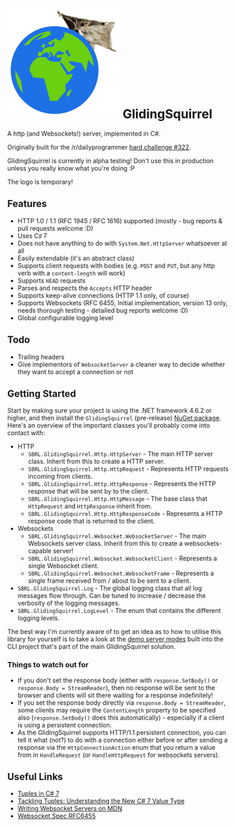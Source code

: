 # ![](https://github.com/sbrl/GlidingSquirrel/blob/master/logo.png?raw=true) GlidingSquirrel

A http (and Websockets!) server, implemented in C#.

Originally built for the /r/dailyprogrammer [hard challenge #322](https://www.reddit.com/r/dailyprogrammer/comments/6lti17/20170707_challenge_322_hard_static_http_server/).

GlidingSquirrel is currently in alpha testing! Don't use this in production unless you really know what you're doing :P

The logo is temporary!

## Features
 - HTTP 1.0 / 1.1 (RFC 1945 / RFC 1616) supported (mostly - bug reports & pull requests welcome :D)
 - Uses C&sharp; 7
 - Does not have anything to do with `System.Net.HttpServer` whatsoever at all
 - Easily extendable (it's an abstract class)
 - Supports client requests with bodies (e.g. `POST` and `PUT`, but any http verb with a `content-length` will work)
 - Supports `HEAD` requests
 - Parses and respects the `Accepts` HTTP header
 - Supports keep-alive connections (HTTP 1.1 only, of course)
 - Supports Websockets (RFC 6455, Initial implementation, version 13 only, needs thorough testing - detailed bug reports welcome :D)
 - Global configurable logging level

## Todo
 - Trailing headers
 - Give implementors of `WebsocketServer` a cleaner way to decide whether they want to accept a connection or not

## Getting Started
Start by making sure your project is using the .NET framework 4.6.2 or higher, and then install the `GlidingSquirrel` (pre-release) [NuGet package](https://www.nuget.org/packages/GlidingSquirrel/). Here's an overview of the important classes you'll probably come into contact with:

 - HTTP
	 - `SBRL.GlidingSquirrel.Http.HttpServer` - The main HTTP server class. Inherit from this to create a HTTP server.
	 - `SBRL.GlidingSquirrel.Http.HttpRequest` - Represents HTTP requests incoming from clients.
	 - `SBRL.GlidingSquirrel.Http.HttpResponse` - Represents the HTTP response   that will be sent by to the client.
	 - `SBRL.GlidingSquirrel.Http.HttpMessage` - The base class that `HttpRequest` and `HttpResponse` inherit from.
	 - `SBRL.GlidingSquirrel.Http.HttpResponseCode` - Represents a HTTP response code that is returned to the client.
 - Websockets
	 - `SBRL.GlidingSquirrel.Websocket.WebsocketServer` - The main Websockets server class. Inherit from this to create a websockets-capable server!
	 - `SBRL.GlidingSquirrel.Websocket.WebsocketClient` - Represents a single Websocket client.
	 - `SBRL.GlidingSquirrel.Websocket.WebsocketFrame` - Represents a single frame received from / about to be sent to a client.
 - `SBRL.GlidingSquirrel.Log` - The global logging class that all log messages flow through. Can be tuned to increase / decrease the verbosity of the logging messages.
 - `SBRL.GlidingSquirrel.LogLevel` - The enum that contains the different logging levels.

The best way I'm currently aware of to get an idea as to how to utilise this library for yourself is to take a look at the [demo server modes](https://github.com/sbrl/GlidingSquirrel/tree/master/GlidingSquirrelCLI/Modes) built into the CLI project that's part of the main GlidingSquirrel solution.

### Things to watch out for
 - If you don't set the response body (either with `response.SetBody()` or `response.Body = StreamReader`), then no response will be sent to the browser and clients will sit there waiting for a response indefinitely!
 - If you set the response body directly via `response.Body = StreamReader`, some clients may require the `ContentLength` property to be specified also (`response.SetBody()` does this automatically) - especially if a client is using a persistent connection.
 - As the GlidingSquirrel supports HTTP/1.1 persistent connection, you can tell it what (not?) to do with a connection either before or after sending a response via the `HttpConnectionAction` enum that you return a value from in `HandleRequest` (or `HandleHttpRequest` for websockets servers).

## Useful Links
 - [Tuples in C# 7](https://www.thomaslevesque.com/2016/07/25/tuples-in-c-7/)
 - [Tackling Tuples: Understanding the New C# 7 Value Type](http://our.componentone.com/2017/01/30/tackling-tuples-understanding-the-new-c-7-value-type/)
 - [Writing Websocket Servers on MDN](https://developer.mozilla.org/en-US/docs/Web/API/WebSockets_API/Writing_WebSocket_servers)
 - [Websocket Spec RFC6455](https://tools.ietf.org/html/rfc6455#section-5.5.1)

